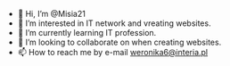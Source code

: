 - 👋 Hi, I’m @Misia21
- 👀 I’m interested in IT network and vreating websites.
- 🌱 I’m currently learning IT profession.
- 💞️ I’m looking to collaborate on when creating websites.
- 📫 How to reach me by e-mail weronika6@interia.pl

<!---
Misia21/Misia21 is a ✨ special ✨ repository because its `README.md` (this file) appears on your GitHub profile.
You can click the Preview link to take a look at your changes.
--->
